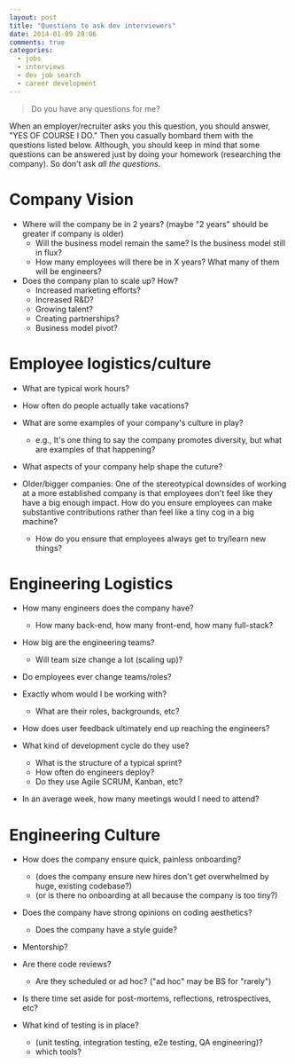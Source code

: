 ```yaml
---
layout: post
title: "Questions to ask dev interviewers"
date: 2014-01-09 20:06
comments: true
categories:
  - jobs
  - interviews
  - dev job search
  - career development
---
```


>Do you have any questions for me?

When an employer/recruiter asks you this question, you should answer, "YES OF COURSE I DO." Then you casually bombard them with the questions listed below. Although, you should keep in mind that some questions can be answered just by doing your homework (researching the company). So don't ask *all the questions*.

# Company Vision

- Where will the company be in 2 years? (maybe "2 years" should be greater if company is older)
  - Will the business model remain the same? Is the business model still in flux?
  - How many employees will there be in X years? What many of them will be engineers?
- Does the company plan to scale up? How?
  - Increased marketing efforts?
  - Increased R&D?
  - Growing talent?
  - Creating partnerships?
  - Business model pivot?

# Employee logistics/culture

- What are typical work hours?
- How often do people actually take vacations?

- What are some examples of your company's culture in play?
  - e.g., It's one thing to say the company promotes diversity, but what are examples of that happening?
- What aspects of your company help shape the cuture?

- Older/bigger companies: One of the stereotypical downsides of working at a more established company is that employees don't feel like they have a big enough impact. How do you ensure employees can make substantive contributions rather than feel like a tiny cog in a big machine?
  - How do you ensure that employees always get to try/learn new things?

# Engineering Logistics

- How many engineers does the company have?
  - How many back-end, how many front-end, how many full-stack?
- How big are the engineering teams?
  - Will team size change a lot (scaling up)?
- Do employees ever change teams/roles?
- Exactly whom would I be working with?
    - What are their roles, backgrounds, etc?

- How does user feedback ultimately end up reaching the engineers?
- What kind of development cycle do they use?
  - What is the structure of a typical sprint?
  - How often do engineers deploy?
  - Do they use Agile SCRUM, Kanban, etc?
- In an average week, how many meetings would I need to attend?

# Engineering Culture

- How does the company ensure quick, painless onboarding?
  - (does the company ensure new hires don't get overwhelmed by huge, existing codebase?)
  - (or is there no onboarding at all because the company is too tiny?)
- Does the company have strong opinions on coding aesthetics?
  - Does the company have a style guide?

- Mentorship?
- Are there code reviews?
  - Are they scheduled or ad hoc? ("ad hoc" may be BS for "rarely")
- Is there time set aside for post-mortems, reflections, retrospectives, etc?
- What kind of testing is in place?
  - (unit testing, integration testing, e2e testing, QA engineering)?
  - which tools?

